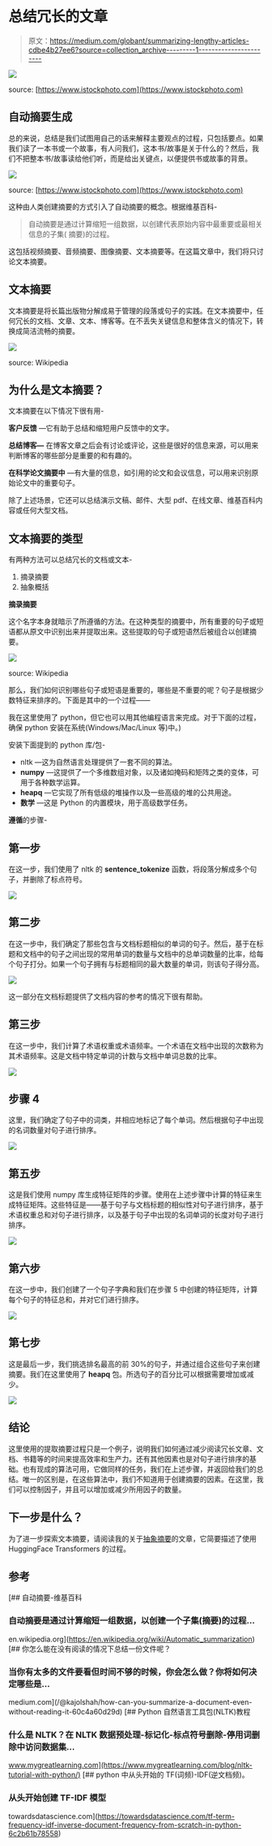 # 总结冗长的文章

> 原文：<https://medium.com/globant/summarizing-lengthy-articles-cdbe4b27ee6?source=collection_archive---------1----------------------->

![](img/1dd399211c20bb9276c21ce1af51c93e.png)

source: [https://www.istockphoto.com](https://www.istockphoto.com)

## 自动摘要生成

总的来说，总结是我们试图用自己的话来解释主要观点的过程，只包括要点。如果我们读了一本书或一个故事，有人问我们，这本书/故事是关于什么的？然后，我们不把整本书/故事读给他们听，而是给出关键点，以便提供书或故事的背景。

![](img/2474de0ab2023e5aadd3847be4fe45d0.png)

source: [https://www.istockphoto.com](https://www.istockphoto.com)

这种由人类创建摘要的方式引入了自动摘要的概念。根据维基百科-

> 自动摘要是通过计算缩短一组数据，以创建代表原始内容中最重要或最相关信息的子集( [](https://en.wikipedia.org/wiki/Abstract_(summary)) 摘要)的过程。

这包括视频摘要、音频摘要、图像摘要、文本摘要等。在这篇文章中，我们将只讨论文本摘要。

## 文本摘要

文本摘要是将长篇出版物分解成易于管理的段落或句子的实践。在文本摘要中，任何冗长的文档、文章、文本、博客等。在不丢失关键信息和整体含义的情况下，转换成简洁流畅的摘要。

![](img/057bb595f8434986a40fbdd5117bb0a5.png)

source: Wikipedia

## 为什么是文本摘要？

文本摘要在以下情况下很有用-

**客户反馈** —它有助于总结和缩短用户反馈中的文字。

**总结博客—** 在博客文章之后会有讨论或评论，这些是很好的信息来源，可以用来判断博客的哪些部分是重要的和有趣的。

**在科学论文摘要中** —有大量的信息，如引用的论文和会议信息，可以用来识别原始论文中的重要句子。

除了上述场景，它还可以总结演示文稿、邮件、大型 pdf、在线文章、维基百科内容或任何大型文档。

## 文本摘要的类型

有两种方法可以总结冗长的文档或文本-

1.  摘录摘要
2.  抽象概括

**摘录摘要**

这个名字本身就暗示了所遵循的方法。在这种类型的摘要中，所有重要的句子或短语都从原文中识别出来并提取出来。这些提取的句子或短语然后被组合以创建摘要。

![](img/1e7f8f3ded13e2c263be0b653f782dd8.png)

source: Wikipedia

那么，我们如何识别哪些句子或短语是重要的，哪些是不重要的呢？句子是根据少数特征来排序的。下面是其中的一个过程——

我在这里使用了 python，但它也可以用其他编程语言来完成。对于下面的过程，确保 python 安装在系统(Windows/Mac/Linux 等)中。)

安装下面提到的 python 库/包-

*   nltk —这为自然语言处理提供了一套不同的算法。
*   **numpy** —这提供了一个多维数组对象，以及诸如掩码和矩阵之类的变体，可用于各种数学运算。
*   **heapq** —它实现了所有低级的堆操作以及一些高级的堆的公共用途。
*   **数学** —这是 Python 的内置模块，用于高级数学任务。

**遵循**的步骤-

## 第一步

在这一步，我们使用了 nltk 的 **sentence_tokenize** 函数，将段落分解成多个句子，并删除了标点符号。

![](img/095c2055a9f123e22bea01648ed19cdc.png)

## 第二步

在这一步中，我们确定了那些包含与文档标题相似的单词的句子。然后，基于在标题和文档中的句子之间出现的常用单词的数量与文档中的总单词数量的比率，给每个句子打分。如果一个句子拥有与标题相同的最大数量的单词，则该句子得分高。

![](img/70bf6a507ad5b39c2984a60d666cb073.png)

这一部分在文档标题提供了文档内容的参考的情况下很有帮助。

## 第三步

在这一步中，我们计算了术语权重或术语频率。一个术语在文档中出现的次数称为其术语频率。这是文档中特定单词的计数与文档中单词总数的比率。

![](img/5ee86c136dd4a8aaef9ee8c58b6b4590.png)

## 步骤 4

这里，我们确定了句子中的词类，并相应地标记了每个单词。然后根据句子中出现的名词数量对句子进行排序。

![](img/ecf98ec3f0e00eb6ea6dfec35c7602af.png)

## 第五步

这是我们使用 numpy 库生成特征矩阵的步骤。使用在上述步骤中计算的特征来生成特征矩阵。这些特征是——基于句子与文档标题的相似性对句子进行排序，基于术语权重总和对句子进行排序，以及基于句子中出现的名词单词的长度对句子进行排序。

![](img/11cfe79f28314f1b22747b99aded608a.png)

## 第六步

在这一步中，我们创建了一个句子字典和我们在步骤 5 中创建的特征矩阵，计算每个句子的特征总和，并对它们进行排序。

![](img/c950a8d80d069608860bd81c9b3f5568.png)

## 第七步

这是最后一步，我们挑选排名最高的前 30%的句子，并通过组合这些句子来创建摘要。我们在这里使用了 **heapq** 包。所选句子的百分比可以根据需要增加或减少。

![](img/7c376a28316853b822f3e9d4f462772a.png)

## 结论

这里使用的提取摘要过程只是一个例子，说明我们如何通过减少阅读冗长文章、文档、书籍等的时间来提高效率和生产力。还有其他因素也是对句子进行排序的基础。也有现成的算法可用，它做同样的任务，我们在上述步骤，并返回给我们的总结。唯一的区别是，在这些算法中，我们不知道用于创建摘要的因素。在这里，我们可以控制因子，并且可以增加或减少所用因子的数量。

## 下一步是什么？

为了进一步探索文本摘要，请阅读我的关于[抽象摘要](/@miteshdewda783/abstractive-text-summarization-bccb4bf5851c)的文章，它简要描述了使用 HuggingFace Transformers 的过程。

## 参考

[](https://en.wikipedia.org/wiki/Automatic_summarization) [## 自动摘要-维基百科

### 自动摘要是通过计算缩短一组数据，以创建一个子集(摘要)的过程…

en.wikipedia.org](https://en.wikipedia.org/wiki/Automatic_summarization) [](/@kajolshah/how-can-you-summarize-a-document-even-without-reading-it-60c4a60d29d) [## 你怎么能在没有阅读的情况下总结一份文件呢？

### 当你有太多的文件要看但时间不够的时候，你会怎么做？你将如何决定哪些是…

medium.com](/@kajolshah/how-can-you-summarize-a-document-even-without-reading-it-60c4a60d29d) [](https://www.mygreatlearning.com/blog/nltk-tutorial-with-python/) [## Python 自然语言工具包(NLTK)教程

### 什么是 NLTK？在 NLTK 数据预处理-标记化-标点符号删除-停用词删除中访问数据集…

www.mygreatlearning.com](https://www.mygreatlearning.com/blog/nltk-tutorial-with-python/) [](https://towardsdatascience.com/tf-term-frequency-idf-inverse-document-frequency-from-scratch-in-python-6c2b61b78558) [## python 中从头开始的 TF(词频)-IDF(逆文档频)。

### 从头开始创建 TF-IDF 模型

towardsdatascience.com](https://towardsdatascience.com/tf-term-frequency-idf-inverse-document-frequency-from-scratch-in-python-6c2b61b78558)